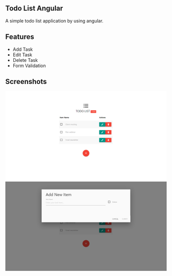 ## Todo List Angular
A simple todo list application by using angular.

## Features
- Add Task
- Edit Task
- Delete Task
- Form Validation

## Screenshots
![1](https://github.com/masudncse/todo-list-angular/blob/master/screenshots/1.png)
![2](https://github.com/masudncse/todo-list-angular/blob/master/screenshots/2.png)
